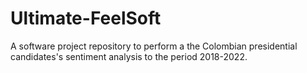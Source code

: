 # Ultimate-FeelSoft
A software project repository to perform a the Colombian presidential candidates's sentiment analysis to the period 2018-2022.

